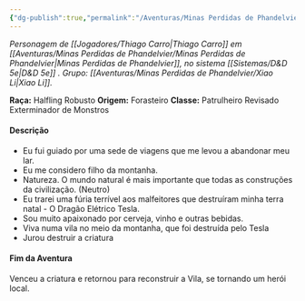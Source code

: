 ```yaml
---
{"dg-publish":true,"permalink":"/Aventuras/Minas Perdidas de Phandelvier/Opala Seis Canecos/","noteIcon":"","created":"2025-10-13T18:26:43.163-03:00"}
---
```


*Personagem de [[Jogadores/Thiago Carro\|Thiago Carro]] em [[Aventuras/Minas Perdidas de Phandelvier/Minas Perdidas de Phandelvier\|Minas Perdidas de Phandelvier]], no sistema [[Sistemas/D&D 5e\|D&D 5e]] .*
*Grupo: [[Aventuras/Minas Perdidas de Phandelvier/Xiao Li\|Xiao Li]].*

**Raça:** Halfling Robusto
**Origem:** Forasteiro
**Classe:** Patrulheiro Revisado Exterminador de Monstros
#### Descrição
- Eu fui guiado por uma sede de viagens que me levou a abandonar meu lar. 
- Eu me considero filho da montanha.
- Natureza. O mundo natural é mais importante que todas as construções da civilização. (Neutro)
- Eu trarei uma fúria terrível aos malfeitores que destruíram minha terra natal - O Dragão Elétrico Tesla.
- Sou muito apaixonado por cerveja, vinho e outras bebidas.
- Viva numa vila no meio da montanha, que foi destruída pelo Tesla
- Jurou destruir a criatura
#### Fim da Aventura
Venceu a criatura e retornou para reconstruir a Vila, se tornando um herói local.